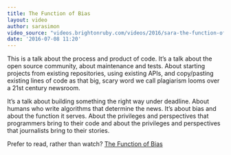 ```yaml
---
title: The Function of Bias
layout: video
author: sarasimon
video_source: "videos.brightonruby.com/videos/2016/sara-the-function-of-bias.mp4"
date: '2016-07-08 11:20'
---
```


This is a talk about the process and product of code. It’s a talk about the open source community, about maintenance and tests. About starting projects from existing repositories, using existing APIs, and copy/pasting existing lines of code as that big, scary word we call plagiarism looms over a 21st century newsroom.

It’s a talk about building something the right way under deadline. About humans who write algorithms that determine the news. It’s about bias and about the function it serves. About the privileges and perspectives that programmers bring to their code and about the privileges and perspectives that journalists bring to their stories.

Prefer to read, rather than watch? [The Function of Bias](https://medium.com/@sarambsimon/the-function-of-bias-b92fc968fac1#.c5ch46ws3)
